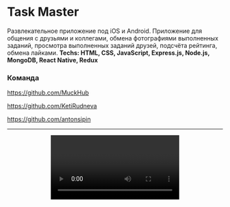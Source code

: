 <h1>Task Master</h1> 
Развлекательное приложение под iOS и Android. Приложение для общения с друзьями и коллегами, обмена фотографиями выполненных заданий, просмотра выполненных заданий друзей, подсчёта рейтинга, обмена лайками.
<strong>Techs: HTML, CSS, JavaScript, Express.js, Node.js, MongoDB, React Native, Redux </strong>

<h3>Команда</h3>

https://github.com/MuckHub

https://github.com/KetiRudneva

https://github.com/antonsipin

<hr>

<p align="center">
  <video src="assets/GIF.mp4" type='video/mp4' title="GIF">
  <img src="assets/1" width="300" title="Экран регистрации">
  <img src="assets/2" width="300" alt="Аккаунт пользователя">
  <img src="assets/3" width="300" title="Экран добавления задачи">
  <img src="assets/4" width="300" alt="Лента. Возвожность добавить фотографию и поставить лайк.">
  <img src="assets/5" width="300" alt="Список всех задач">
</p>






